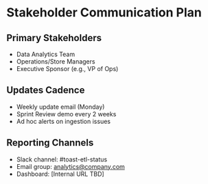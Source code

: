 
# Stakeholder Communication Plan

## Primary Stakeholders
- Data Analytics Team
- Operations/Store Managers
- Executive Sponsor (e.g., VP of Ops)

## Updates Cadence
- Weekly update email (Monday)
- Sprint Review demo every 2 weeks
- Ad hoc alerts on ingestion issues

## Reporting Channels
- Slack channel: #toast-etl-status
- Email group: analytics@company.com
- Dashboard: [Internal URL TBD]
